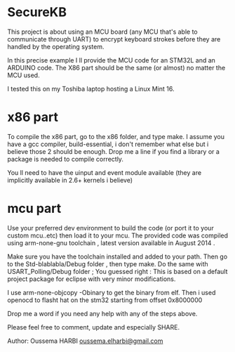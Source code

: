 SecureKB
========

This project is about using an MCU board (any MCU that's able to communicate through UART) to encrypt keyboard strokes before they are handled by the operating system.

In this precise example I ll provide the MCU code for an STM32L and an ARDUINO code.
The X86 part should be the same (or almost) no matter the MCU used.

I tested this on my Toshiba laptop hosting a Linux Mint 16.

x86 part
========

To compile the x86 part, go to the x86 folder, and type make.
I assume you have a gcc compiler, build-essential, i don't remember what else but i believe those 2 should be enough.
Drop me a line if you find a library or a package is needed to compile correctly.

You ll need to have the uinput and event module available (they are implicitly available in 2.6+ kernels i believe)

mcu part
========

Use your preferred dev environment to build the code (or port it to your custom mcu..etc) then load it to your mcu.
The provided code was compiled using arm-none-gnu toolchain , latest version available in August 2014 .

Make sure you have the toolchain installed and added to your path.
Then go to the Std-blablabla/Debug folder , then type make.
Do the same with USART_Polling/Debug folder ;
You guessed right : This is based on a default project package for eclipse with very minor modifications.

I use arm-none-objcopy -Obinary to get the binary from elf.
Then i used openocd to flasht hat on the stm32 starting from offset 0x8000000

Drop me a word if you need any help with any of the steps above.


Please feel free to comment, update and especially SHARE.

Author: Oussema HARBI <oussema.elharbi@gmail.com>
